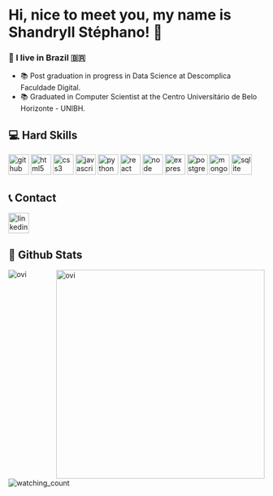 # Hi, nice to meet you, my name is Shandryll Stéphano! 👋

### 📍 I live in Brazil :brazil:

- 📚 Post graduation in progress in Data Science at Descomplica Faculdade Digital.
- 📚 Graduated in Computer Scientist at the Centro Universitário de Belo Horizonte - UNIBH.

## 💻 Hard Skills
<img src="https://img.shields.io/badge/GitHub-100000?style=for-the-badge&logo=github&logoColor=white" alt="github" height="40" style="max-width:100%"></img>
<img src="https://img.shields.io/badge/HTML5-E34F26?style=for-the-badge&logo=html5&logoColor=white" alt="html5" height="40" style="max-width:100%"></img>
<img src="https://img.shields.io/badge/CSS3-1572B6?style=for-the-badge&logo=css3&logoColor=white" alt="css3" height="40" style="max-width:100%"></img>
<img src="https://img.shields.io/badge/JavaScript-F7DF1E?style=for-the-badge&logo=javascript&logoColor=black" alt="javascript" height="40" style="max-width:100%"></img>
<img src="https://img.shields.io/badge/Python-14354C?style=for-the-badge&logo=python&logoColor=whit" alt="python" height="40" style="max-width:100%"></img>
<img src="https://img.shields.io/badge/React-20232A?style=for-the-badge&logo=react&logoColor=61DAFB" alt="react" height="40" style="max-width:100%"></img>
<img src="https://img.shields.io/badge/Node.js-43853D?style=for-the-badge&logo=node.js&logoColor=white" alt="node" height="40" style="max-width:100%"></img>
<img src="https://img.shields.io/badge/Express.js-404D59?style=for-the-badge" alt="express" height="40" style="max-width:100%"></img>
<img src="https://img.shields.io/badge/PostgreSQL-316192?style=for-the-badge&logo=postgresql&logoColor=white" alt="postgresql" height="40" style="max-width:100%"></img>
<img src="https://img.shields.io/badge/MongoDB-4EA94B?style=for-the-badge&logo=mongodb&logoColor=white" alt="mongo" height="40" style="max-width:100%"></img>
<img src="https://img.shields.io/badge/SQLite-07405E?style=for-the-badge&logo=sqlite&logoColor=white" alt="sqlite" height="40" style="max-width:100%"></img>

## 📞 Contact

[<img src="https://img.shields.io/badge/LinkedIn-0077B5?style=for-the-badge&logo=linkedin&logoColor=white" alt="linkedin" height="40" style="max-width:100%"/>](https://www.linkedin.com/in/shandryll)

## 🧠 Github Stats
<p>
  <img align="left" src="https://github-readme-stats.vercel.app/api/top-langs?username=shandryll&show_icons=true&locale=en&layout=compact&theme=chartreuse-dark" alt="ovi" />
</p>
<p>&nbsp;<img align="right" src="https://github-readme-stats.vercel.app/api?username=shandryll&show_icons=true&locale=en&theme=chartreuse-dark" alt="ovi" width="410" /></p>

<br><br><br><br><br><br>

<p align="left"> 
  <img src="https://komarev.com/ghpvc/?username=shandryll&color=brightgreen" alt="watching_count" />
</p>
